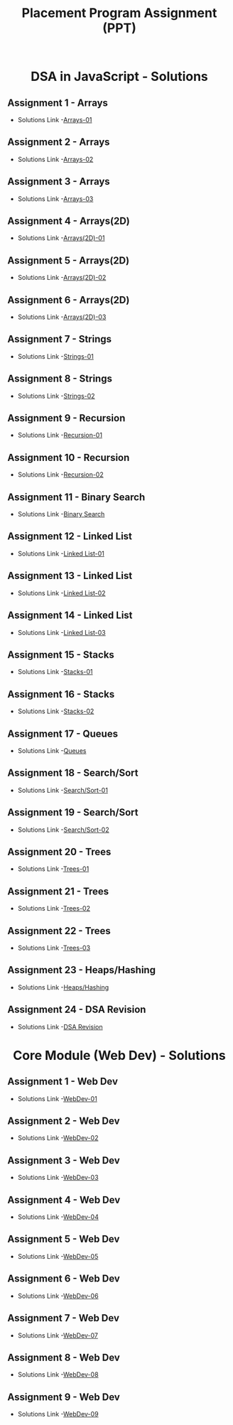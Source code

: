<h1 align="center"> Placement Program Assignment (PPT)</h1>

<br>

<h1 align="center"> DSA in JavaScript - Solutions</h1>

## Assignment 1 - Arrays

- Solutions Link -[Arrays-01](https://github.com/MadhavSahi/FullStack-JavaScript-2022-23/tree/main/PlacementProgramAssignment_MadhavSahi/01-Arrays "Solutions Link")

## Assignment 2 - Arrays

- Solutions Link -[Arrays-02](https://github.com/MadhavSahi/FullStack-JavaScript-2022-23/tree/main/PlacementProgramAssignment_MadhavSahi/02-Arrays "Solutions Link")

## Assignment 3 - Arrays

- Solutions Link -[Arrays-03](https://github.com/MadhavSahi/FullStack-JavaScript-2022-23/tree/main/PlacementProgramAssignment_MadhavSahi/03-Arrays "Solutions Link")

## Assignment 4 - Arrays(2D)

- Solutions Link -[Arrays(2D)-01](https://github.com/MadhavSahi/FullStack-JavaScript-2022-23/tree/main/PlacementProgramAssignment_MadhavSahi/04-Arrays(2D) "Solutions Link")

## Assignment 5 - Arrays(2D)

- Solutions Link -[Arrays(2D)-02](https://github.com/MadhavSahi/FullStack-JavaScript-2022-23/tree/main/PlacementProgramAssignment_MadhavSahi/05-Arrays(2D) "Solutions Link")

## Assignment 6 - Arrays(2D)

- Solutions Link -[Arrays(2D)-03](https://github.com/MadhavSahi/FullStack-JavaScript-2022-23/tree/main/PlacementProgramAssignment_MadhavSahi/06-Arrays(2D) "Solutions Link")
## Assignment 7 - Strings

- Solutions Link -[Strings-01](https://github.com/MadhavSahi/FullStack-JavaScript-2022-23/tree/main/PlacementProgramAssignment_MadhavSahi/07-Strings "Solutions Link")
## Assignment 8 - Strings

- Solutions Link -[Strings-02](https://github.com/MadhavSahi/FullStack-JavaScript-2022-23/tree/main/PlacementProgramAssignment_MadhavSahi/08-Strings "Solutions Link")
## Assignment 9 - Recursion

- Solutions Link -[Recursion-01](https://github.com/MadhavSahi/FullStack-JavaScript-2022-23/tree/main/PlacementProgramAssignment_MadhavSahi/09-Recursion "Solutions Link")
## Assignment 10 - Recursion

- Solutions Link -[Recursion-02](https://github.com/MadhavSahi/FullStack-JavaScript-2022-23/tree/main/PlacementProgramAssignment_MadhavSahi/10-Recursion "Solutions Link")
## Assignment 11 - Binary Search

- Solutions Link -[Binary Search](https://github.com/MadhavSahi/FullStack-JavaScript-2022-23/tree/main/PlacementProgramAssignment_MadhavSahi/11-BinarySearch "Solutions Link")
## Assignment 12 - Linked List

- Solutions Link -[Linked List-01](https://github.com/MadhavSahi/FullStack-JavaScript-2022-23/tree/main/PlacementProgramAssignment_MadhavSahi/12-LinkedList "Solutions Link")
## Assignment 13 - Linked List

- Solutions Link -[Linked List-02](https://github.com/MadhavSahi/FullStack-JavaScript-2022-23/tree/main/PlacementProgramAssignment_MadhavSahi/13-LinkedList "Solutions Link")
## Assignment 14 - Linked List

- Solutions Link -[Linked List-03](https://github.com/MadhavSahi/FullStack-JavaScript-2022-23/tree/main/PlacementProgramAssignment_MadhavSahi/14-LinkedList "Solutions Link")
## Assignment 15 - Stacks

- Solutions Link -[Stacks-01](https://github.com/MadhavSahi/FullStack-JavaScript-2022-23/tree/main/PlacementProgramAssignment_MadhavSahi/15-Stacks "Solutions Link")
## Assignment 16 - Stacks

- Solutions Link -[Stacks-02](https://github.com/MadhavSahi/FullStack-JavaScript-2022-23/tree/main/PlacementProgramAssignment_MadhavSahi/16-Stacks "Solutions Link")
## Assignment 17 - Queues

- Solutions Link -[Queues](https://github.com/MadhavSahi/FullStack-JavaScript-2022-23/tree/main/PlacementProgramAssignment_MadhavSahi/17-Queues "Solutions Link")
## Assignment 18 - Search/Sort

- Solutions Link -[Search/Sort-01](https://github.com/MadhavSahi/FullStack-JavaScript-2022-23/tree/main/PlacementProgramAssignment_MadhavSahi/18-Search%2CSort "Solutions Link")
## Assignment 19 - Search/Sort

- Solutions Link -[Search/Sort-02](https://github.com/MadhavSahi/FullStack-JavaScript-2022-23/tree/main/PlacementProgramAssignment_MadhavSahi/19-Search%2CSort "Solutions Link")
## Assignment 20 - Trees

- Solutions Link -[Trees-01](https://github.com/MadhavSahi/FullStack-JavaScript-2022-23/tree/main/PlacementProgramAssignment_MadhavSahi/20-Trees "Solutions Link")
## Assignment 21 - Trees

- Solutions Link -[Trees-02](https://github.com/MadhavSahi/FullStack-JavaScript-2022-23/tree/main/PlacementProgramAssignment_MadhavSahi/21-Trees "Solutions Link")
## Assignment 22 - Trees

- Solutions Link -[Trees-03](https://github.com/MadhavSahi/FullStack-JavaScript-2022-23/tree/main/PlacementProgramAssignment_MadhavSahi/22-Trees "Solutions Link")
## Assignment 23 - Heaps/Hashing

- Solutions Link -[Heaps/Hashing](https://github.com/MadhavSahi/FullStack-JavaScript-2022-23/tree/main/PlacementProgramAssignment_MadhavSahi/23-Heaps%2CHashing "Solutions Link")
## Assignment 24 - DSA Revision

- Solutions Link -[DSA Revision](https://github.com/MadhavSahi/FullStack-JavaScript-2022-23/tree/main/PlacementProgramAssignment_MadhavSahi/24-DSA-Revision-01 "Solutions Link")

<h1 align="center"> Core Module (Web Dev) - Solutions</h1>

## Assignment 1 - Web Dev

- Solutions Link -[WebDev-01](https://github.com/MadhavSahi/FullStack-JavaScript-2022-23/tree/main/PlacementProgramAssignment_MadhavSahi/WebDev-01 "Solutions Link")
## Assignment 2 - Web Dev

- Solutions Link -[WebDev-02](https://github.com/MadhavSahi/FullStack-JavaScript-2022-23/tree/main/PlacementProgramAssignment_MadhavSahi/WebDev-02 "Solutions Link")
## Assignment 3 - Web Dev

- Solutions Link -[WebDev-03](https://github.com/MadhavSahi/FullStack-JavaScript-2022-23/tree/main/PlacementProgramAssignment_MadhavSahi/WebDev-03 "Solutions Link")
## Assignment 4 - Web Dev

- Solutions Link -[WebDev-04](https://github.com/MadhavSahi/FullStack-JavaScript-2022-23/tree/main/PlacementProgramAssignment_MadhavSahi/WebDev-04 "Solutions Link")
## Assignment 5 - Web Dev

- Solutions Link -[WebDev-05](https://github.com/MadhavSahi/FullStack-JavaScript-2022-23/tree/main/PlacementProgramAssignment_MadhavSahi/WebDev-05 "Solutions Link")
## Assignment 6 - Web Dev

- Solutions Link -[WebDev-06](https://github.com/MadhavSahi/FullStack-JavaScript-2022-23/tree/main/PlacementProgramAssignment_MadhavSahi/WebDev-06 "Solutions Link")
## Assignment 7 - Web Dev

- Solutions Link -[WebDev-07](https://github.com/MadhavSahi/FullStack-JavaScript-2022-23/tree/main/PlacementProgramAssignment_MadhavSahi/WebDev-07 "Solutions Link")
## Assignment 8 - Web Dev

- Solutions Link -[WebDev-08](https://github.com/MadhavSahi/FullStack-JavaScript-2022-23/tree/main/PlacementProgramAssignment_MadhavSahi/WebDev-08 "Solutions Link")
## Assignment 9 - Web Dev

- Solutions Link -[WebDev-09](https://github.com/MadhavSahi/FullStack-JavaScript-2022-23/tree/main/PlacementProgramAssignment_MadhavSahi/WebDev-09 "Solutions Link")